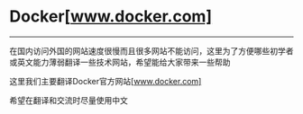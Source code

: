 # Docker[www.docker.com]
-----------
在国内访问外国的网站速度很慢而且很多网站不能访问，这里为了方便哪些初学者或英文能力薄弱翻译一些技术网站，希望能给大家带来一些帮助    

这里我们主要翻译Docker官方网站[www.docker.com]    

希望在翻译和交流时尽量使用中文    

